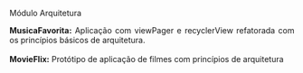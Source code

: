 Módulo Arquitetura
<div align="justify">
  <b>MusicaFavorita:</b> Aplicação com viewPager e recyclerView refatorada com os princípios básicos de arquitetura.</br></br><b>MovieFlix:</b> Protótipo de aplicação de filmes com princípios de arquitetura
</div>
